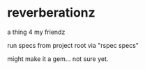 # reverberationz
a thing 4 my friendz

run specs from project root via "rspec specs" 

might make it a gem... not sure yet.
